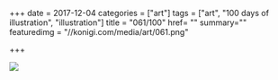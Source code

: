 +++
date = 2017-12-04
categories = ["art"]
tags = ["art", "100 days of illustration", "illustration"]
title = "061/100"
href= ""
summary=""
featuredimg = "//konigi.com/media/art/061.png"

+++

<img src="//konigi.com/media/art/061.png" />
